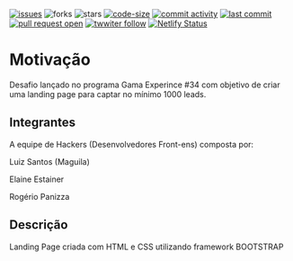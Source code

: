 [![issues](https://img.shields.io/github/issues/NetworkingXP34NetworkingXP34/netwoking)](https://github.com/NetworkingXP34/netwoking/issues)
![forks](https://img.shields.io/github/forks/NetworkingXP34/netwoking)
![stars](https://img.shields.io/github/stars/NetworkingXP34/netwoking)
[![code-size](https://img.shields.io/github/languages/code-size/NetworkingXP34/netwoking)](https://img.shields.io/github/NetworkingXP34/netwoking)
[![commit activity](https://img.shields.io/github/commit-activity/w/NetworkingXP34/netwoking)](https://github.com/NetworkingXP34/netwoking/commits)
[![last commit](https://img.shields.io/github/last-commit/NetworkingXP34/netwoking)](https://github.com/NetworkingXP34/netwoking/commits)
[![pull request open](https://img.shields.io/github/issues-pr-raw/NetworkingXP34/netwoking)](https://github.com/NetworkingXP34/netwoking/issues?q=is%3Aopen)
[![twwiter follow](https://img.shields.io/twitter/follow/luizcs?style=social)](https://twitter.com/luizcs)
[![Netlify Status](https://api.netlify.com/api/v1/badges/02cb485d-368f-46d7-b372-32fd5b9053dd/deploy-status)](https://app.netlify.com/sites/networkingxp34/deploys)

# Motivação
Desafio lançado no programa Gama Experince #34 com objetivo de criar uma
landing page para captar no mínimo 1000 leads.

## Integrantes 
A equipe de Hackers (Desenvolvedores Front-ens) composta por:

Luiz Santos (Maguila)

Elaine Estainer

Rogério Panizza

## Descrição
Landing Page criada com HTML e CSS utilizando framework BOOTSTRAP 
